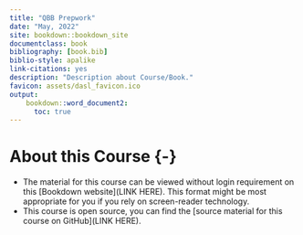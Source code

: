 ```yaml
---
title: "QBB Prepwork"
date: "May, 2022"
site: bookdown::bookdown_site
documentclass: book
bibliography: [book.bib]
biblio-style: apalike
link-citations: yes
description: "Description about Course/Book."
favicon: assets/dasl_favicon.ico
output:
    bookdown::word_document2:
      toc: true
---
```


# About this Course {-}


- The material for this course can be viewed without login requirement on this [Bookdown website](LINK HERE). This format might be most appropriate for you if you rely on screen-reader technology.
- This course is open source, you can find the [source material for this course on GitHub](LINK HERE).
